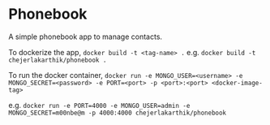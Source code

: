 # Phonebook
A simple phonebook app to manage contacts.

To dockerize the app,
``` docker build -t <tag-name> . ```
e.g. ``` docker build -t chejerlakarthik/phonebook . ```

To run the docker container,
``` docker run -e MONGO_USER=<username> -e MONGO_SECRET=<password> -e PORT=<port> -p <port>:<port> <docker-image-tag> ```

e.g. ``` docker run -e PORT=4000 -e MONGO_USER=admin -e MONGO_SECRET=m00nbe@m -p 4000:4000 chejerlakarthik/phonebook ```
